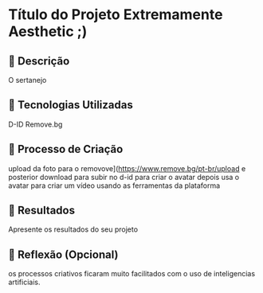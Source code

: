 # Título do Projeto Extremamente Aesthetic ;)

## 📒 Descrição
O sertanejo

## 🤖 Tecnologias Utilizadas
D-ID
Remove.bg

## 🧐 Processo de Criação
upload da foto para o removove](https://www.remove.bg/pt-br/upload e posterior download
para subir no d-id para criar o avatar depois usa o avatar para criar um vídeo usando as ferramentas da plataforma

## 🚀 Resultados
Apresente os resultados do seu projeto

## 💭 Reflexão (Opcional)
os processos criativos ficaram muito facilitados com o uso de inteligencias artificiais.
